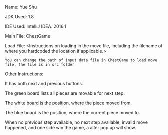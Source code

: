 Name: Yue Shu

JDK Used: <JDK Provider> 1.8 <Version>

IDE Used: IntelliJ IDEA. 2016.1

Main File: ChestGame

Load File: <Instructions on loading in the move file, including the filename of where you hardcoded the location if applicable.>

    You can change the path of input data file in ChestGame to load move file, the file is in src folder

Other Instructions: <Optional special instructions specific to your program>

It has both next and previous buttons.

The green board lists all pieces are movable for next step.

The white board is the position, where the piece moved from.

The blue board is the position, where the current piece moved to.

When no previous step available, no next step available, invalid move happened, and one side win the game, a alter pop up will show.
